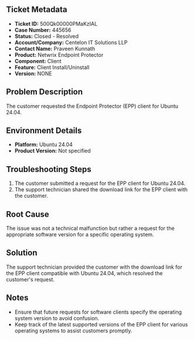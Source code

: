 ## Ticket Metadata
- **Ticket ID:** 500Qk00000PMaKzIAL
- **Case Number:** 445656
- **Status:** Closed - Resolved
- **Account/Company:** Centelon IT Solutions LLP
- **Contact Name:** Praveen Kunnath
- **Product:** Netwrix Endpoint Protector
- **Component:** Client
- **Feature:** Client Install/Uninstall
- **Version:** NONE

## Problem Description
The customer requested the Endpoint Protector (EPP) client for Ubuntu 24.04.

## Environment Details
- **Platform:** Ubuntu 24.04
- **Product Version:** Not specified

## Troubleshooting Steps
1. The customer submitted a request for the EPP client for Ubuntu 24.04.
2. The support technician shared the download link for the EPP client with the customer.

## Root Cause
The issue was not a technical malfunction but rather a request for the appropriate software version for a specific operating system.

## Solution
The support technician provided the customer with the download link for the EPP client compatible with Ubuntu 24.04, which resolved the customer's request.

## Notes
- Ensure that future requests for software clients specify the operating system version to avoid confusion.
- Keep track of the latest supported versions of the EPP client for various operating systems to assist customers promptly.